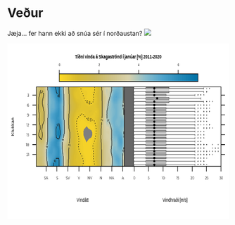 # Veður
Jæja... fer hann ekki að snúa sér í norðaustan?
![](https://i.imgur.com/ivvoNJY.png)
<p align="center">
  <img width="600" height="400" src="https://raw.githubusercontent.com/harkanatta/vedur/master/Webp.net-gifmaker.gif">
</p>

